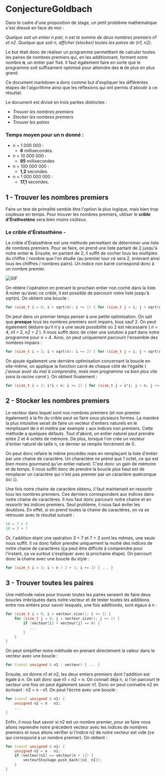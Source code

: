 # ConjectureGoldbach

Dans le cadre d'une proposition de stage, un petit problème mathématique s'est dressé en face de moi :

 _Quelque soit un entier n pair, n est la somme de deux nombres premiers n1 et n2.
 Quelque que soit n, afficher (stocker) toutes les paires de (n1, n2)._

Le but était donc de réaliser un programme permetttant de calculer toutes les paires de nombres premiers qui, en les additionnant, forment notre nombre **n**, un entier pair fixé. Il faut également faire en sorte que le programme soit suffisament optimisé pour atteindre des **n** de plus en plus grand.

Ce document markdown a donc comme but d'expliquer les différentes étapes de l'algorithme ainsi que les réflexions qui ont permis d'aboutir à ce résultat.

Le document est divisé en trois parties distinctes :

* _Trouver les nombres premiers_
* _Stocker les nombres premiers_
* _Trouver les paires_

### Temps moyen pour un n donné :

* n = 1 000 000 :
  * __6__ millisecondes.
* n = 10 000 000 :
  * __95__ millisecondes
* n = 100 000 000 :
  * __1,2__ secondes.
* n = 1 000 000 000 :
  * __17,1__ secondes.

## 1 - Trouver les nombres premiers

Faire un test de primalité semble être l'option la plus logique, mais bien trop couteuse en temps. Pour trouver les nombres premiers, utiliser le **crible d'Érathostène** sera bien moins coûteux. 

### Le crible d'Ératosthène - 

Le crible d'Ératosthène est une méthode permettant de déterminer une liste de nombres premiers. Pour se faire, on prend une liste partant de 2 jusqu'à notre entier **n**. Ensuite, en partant de 2, il suffit de cocher tous les multiples du chiffre / nombre que l'on étudie (au premier tour ce sera 2, enlevant ainsi tous les chiffres / nombres pairs). Un indice non barré correspond donc à un nombre premier. 


<img alt="GIF" src="https://upload.wikimedia.org/wikipedia/commons/thumb/8/8c/New_Animation_Sieve_of_Eratosthenes.gif/440px-New_Animation_Sieve_of_Eratosthenes.gif" /> 

On réitère l'opération en prenant le prochain entier non coché dans la liste. À noter qu'avec ce crible, il est possible de parcourir notre liste jusqu'à sqrt(n). On obtient une boucle :

```c++
for (size_t i = 0; i < sqrt(n): i += 1) { for (size_t j = i; j < sqrt(n); j += i) { ... } }
```

On peut dans un premier temps penser à une petite optimisation. On sait que **presque** tous les nombres premiers sont impairs, tous sauf 2. On peut également déduire 
qu'il n'y a une seule possibilité où 2 est nécessaire ( *n = 4, n1 = 2, n2 = 2* ). Il nous suffit donc de créer une solution à part dans notre programme pour n = 4. Ainsi, on peut uniquement parcourir l'ensemble des nombres impairs :

```c++
for (size_t i = 3; i < sqrt(n): i += 2) { for (size_t j = i; j < sqrt(n); j += i) { ... } }
```

On ajoute également une dernière optimisation concernant la boucle en elle-même, on applique la fonction carré de chaque côté de l'égalité ( *j'avoue avoir du mal à comprendre, mais mon programme va bien plus vite sans la racine carré* ). On obtient finalement :

```c++
for (size_t i = 3; i*i < n: i += 2) { for (size_t j = i*i; j < n; j += i) { ... } }
```

## 2 - Stocker les nombres premiers

Le vecteur dans lequel sont nos nombres premiers (et non premier également) à la fin du crible peut se faire sous plusieurs formes. La manière la plus intuisitve serait de faire un vecteur d'entiers naturels en le remplissant de ``` 0 ``` et mettre par exemple ``` 1 ``` aux indices non premiers. Cette méthode a quelques défauts. Tout d'abord, un entier naturel peut prendre entre 2 et 4 octets de mémoire. De plus, lorsque l'on crée un vecteur d'entier naturel de taille n, ce dernier se remplie forcément de 0. 

On peut donc refaire le même procédés mais en remplaçant la liste d'entier par une chaine de caractère. Un charactère ne prend que 1 octet, ce qui est bien moins gourmand qu'un entier naturel. C'est donc un gain de mémoire et de temps. Il nous suffit donc de prendre la boucle plus haut est de remplacer un caractère qui n'est pas premier par un caractère quelconque (ici ``` 1 ```).

Une fois notre chaine de caractère obtenu, il faut maintenant en ressortir tous les nombres premiers. Ces derniers correspondent aux indices dans notre chaine de caractères. Il nou faut donc parcourir notre chaine et en ressortir les indices premiers. Seul problème, il nous faut éviter les doublons. En effet, si on prend toutes la chaine de caractères, on va se retrouver avec le résultat suivant :

```c++
10 = 7 + 3
10 = 3 + 7
```

Or, l'addition étant une opération 3 + 7 et 7 + 3 sont les mêmes, une seule nous suffit. Il va donc falloir prendre uniquement la moitié des indices de notre chaine de caractères (ça peut être difficile à comprendre pour l'instant, ça va surtout s'expliquer avec la prochaine étape).
On parcourt donc la chaine avec une boucle du style :

```c++
for (size_t i = 3; i < n / 2 + 1; i += 2) { ... }
```

## 3 - Trouver toutes les paires

Une méthode naïve pour trouver toutes les paires seraient de faire deux boucles imbriquées dans notre vecteur et de tester toutes les additions entre nos entiers pour savoir lesquels, une fois additionés, sont égaux à n :

```c++
for (size_t i = 0; i < vecteur.size(); i += 1) {
    for (size_t j = 0; j < vecteur.size(); j += 1) {
        if (vecteur[i] + vecteur[j] == n) {
           ...
        }
    }
}
```

On peut simplifier notre méthode en prenant directement la valeur dans le vecteur avec une boucle :

```c++
for (const unsigned & n1 : vecteur) { ... }
```

Ensuite, on donne n1 et n2, les deux entiers premiers dont l'addition est égale à n. On sait donc que n1 + n2 = n. 
On connait déjà n, si l'on parcourt le vecteur une fois on peut également savoir n1. Donc on peut connaitre n2 en écrivant : n2 = n - n1. On peut l'écrire avec une boucle :

```c++
for (const unsigned & n1) {
    unsigned n2 = n - n1;
    ...
}
```

Enfin, il nous faut savoir si n2 est un nombre premier, pour se faire nous allons reprendre notre précédent vecteur avec les indices de nombres premiers et nous allons vérifier si l'indice n2 de notre vecteur est vide (ce qui correspond à un nombre premier). On obtient :

```c++
for (const unsigned & n1) {
    unsigned n2 = n - n1;
    if (vecteur[n2] == vecteur[n + 1]) {
        vecteurStockage.push_back({n2, n1});
    }
}
```

